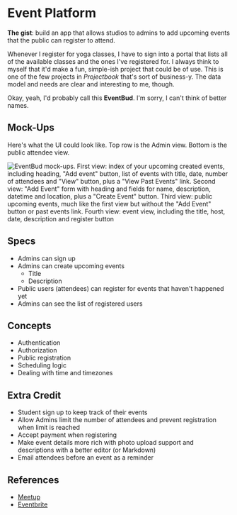 # Event Platform

**The gist**: build an app that allows studios to admins to add upcoming events that the public can register to attend.

Whenever I register for yoga classes, I have to sign into a portal that lists all of the available classes and the ones I've registered for. I always think to myself that it'd make a fun, simple-ish project that could be of use. This is one of the few projects in _Projectbook_ that's sort of business-y. The data model and needs are clear and interesting to me, though.

Okay, yeah, I'd probably call this **EventBud**. I'm sorry, I can't think of better names.

## Mock-Ups

Here's what the UI could look like. Top row is the Admin view. Bottom is the public attendee view.

![EventBud mock-ups. First view: index of your upcoming created events, including heading, "Add event" button, list of events with title, date, number of attendees and "View" button, plus a "View Past Events" link. Second view: "Add Event" form with heading and fields for name, description, datetime and location, plus a "Create Event" button. Third view: public upcoming events, much like the first view but without the "Add Event" button or past events link. Fourth view: event view, including the title, host, date, description and register button](./img/eventbud.webp)

## Specs

- Admins can sign up
- Admins can create upcoming events
    - Title
    - Description
- Public users (attendees) can register for events that haven't happened yet
- Admins can see the list of registered users

## Concepts

- Authentication
- Authorization
- Public registration
- Scheduling logic
- Dealing with time and timezones

## Extra Credit

- Student sign up to keep track of their events
- Allow Admins limit the number of attendees and prevent registration when limit is reached
- Accept payment when registering
- Make event details more rich with photo upload support and descriptions with a better editor (or Markdown)
- Email attendees before an event as a reminder

## References

- [Meetup](https://www.meetup.com)
- [Eventbrite](https://www.eventbrite.com)
